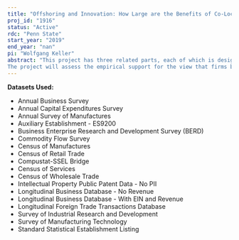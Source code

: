 ```yaml
---
title: "Offshoring and Innovation: How Large are the Benefits of Co-Location?"
proj_id: "1916"
status: "Active"
rdc: "Penn State"
start_year: "2019"
end_year: "nan"
pi: "Wolfgang Keller"
abstract: "This project has three related parts, each of which is designed to understand the implications of the growing geographic separation of R&D and production for US firms. There are two competing views on this. One view is that offshoring increases US innovation by allowing domestic firms to specialize in what they do best. By shedding activities that can be performed at lower cost offshore US firms become more competitive and have a stronger incentive to engage in R&D (specialization view). A more recent view is that the separation of R&D and production involved in offshoring limits learning-by-doing production insights from reaching the firms’ headquarters and so slows down U.S. innovation: as the country loses manufacturing it also loses its innovation capabilities (hence, called capabilities view). By tackling this question directly our project will inform the Census Bureau on whether its current approach for tracking U.S. innovation should be changed to ensure that it fully captures the various ways in which US firms innovate.
The project will assess the empirical support for the view that firms benefit from the geographic specialization of production and non-production, versus the view that co-location is instead preferable. The central question is: to what extent do firms benefit from co-locating technology creation (such as R&D labs) and production activities in close geographic proximity, either domestically and/or abroad? While interest in understanding the forces underlying the agglomeration (and co-agglomeration) of industries goes back at least to Marshall (1890), with Ellison, Glaeser, and Kerr (2010) a major recent contribution to the co-agglomeration literature, the importance of geographic proximity between production and R&D labs for innovation is to date largely unknown."
---
```


**Datasets Used:**

  - Annual Business Survey 
  - Annual Capital Expenditures Survey 
  - Annual Survey of Manufactures 
  - Auxiliary Establishment - ES9200 
  - Business Enterprise Research and Development Survey (BERD) 
  - Commodity Flow Survey 
  - Census of Manufactures 
  - Census of Retail Trade 
  - Compustat-SSEL Bridge 
  - Census of Services 
  - Census of Wholesale Trade 
  - Intellectual Property Public Patent Data - No PII 
  - Longitudinal Business Database - No Revenue 
  - Longitudinal Business Database - With EIN and Revenue 
  - Longitudinal Foreign Trade Transactions Database 
  - Survey of Industrial Research and Development 
  - Survey of Manufacturing Technology 
  - Standard Statistical Establishment Listing 


